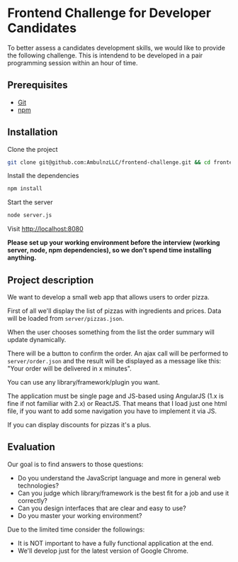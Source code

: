 # Frontend Challenge for Developer Candidates

To better assess a candidates development skills, we would like to provide the following challenge. This is intendend to be developed in a pair programming session within an hour of time.

## Prerequisites

* [Git](http://git-scm.com/)
* [npm](https://www.npmjs.org/)

## Installation

Clone the project

```bash
git clone git@github.com:AmbulnzLLC/frontend-challenge.git && cd frontend-challenge/
```

Install the dependencies

```bash
npm install
```

Start the server

```bash
node server.js
```

Visit [http://localhost:8080](http://localhost:8080)

**Please set up your working environment before the interview (working server, node, npm dependencies), so we don't spend time installing anything.**

## Project description

We want to develop a small web app that allows users to order pizza.

First of all we'll display the list of pizzas with ingredients and prices. Data will be loaded from `server/pizzas.json`.

When the user chooses something from the list the order summary will update dynamically.

There will be a button to confirm the order. An ajax call will be performed to `server/order.json` and the result will be displayed as a message like this: "Your order will be delivered in x minutes".

You can use any library/framework/plugin you want.

The application must be single page and JS-based using AngularJS (1.x is fine if not familiar with 2.x) or ReactJS. That means that I load just one html file, if you want to add some navigation you have to implement it via JS.

If you can display discounts for pizzas it's a plus.

## Evaluation

Our goal is to find answers to those questions:

* Do you understand the JavaScript language and more in general web technologies?
* Can you judge which library/framework is the best fit for a job and use it correctly?
* Can you design interfaces that are clear and easy to use?
* Do you master your working environment?

Due to the limited time consider the followings:

* It is NOT important to have a fully functional application at the end.
* We'll develop just for the latest version of Google Chrome.
